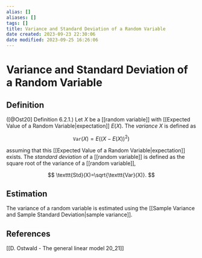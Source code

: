 ```yaml
---
alias: []
aliases: []
tags: []
title: Variance and Standard Deviation of a Random Variable
date created: 2023-09-23 22:30:06
date modified: 2023-09-25 16:26:06
---
```


# Variance and Standard Deviation of a Random Variable

## Definition

([@Ost20] Definition 6.2.1.) Let $X$ be a [[random variable]] with [[Expected Value of a Random Variable|expectation]] $E(X)$. The _variance_ $X$ is defined as

$$
\texttt{Var}(X)=E((X-E(X))^2)
$$

assuming that this [[Expected Value of a Random Variable|expectation]] exists. The _standard deviation_ of a [[random variable]] is defined as the square root of the variance of a [[random variable]],

$$
\texttt{Std}(X)=\sqrt{\texttt{Var}(X)}.
$$

## Estimation

The variance of a random variable is estimated using the [[Sample Variance and Sample Standard Deviation|sample variance]].

## References

[[D. Ostwald - The general linear model 20_21]]